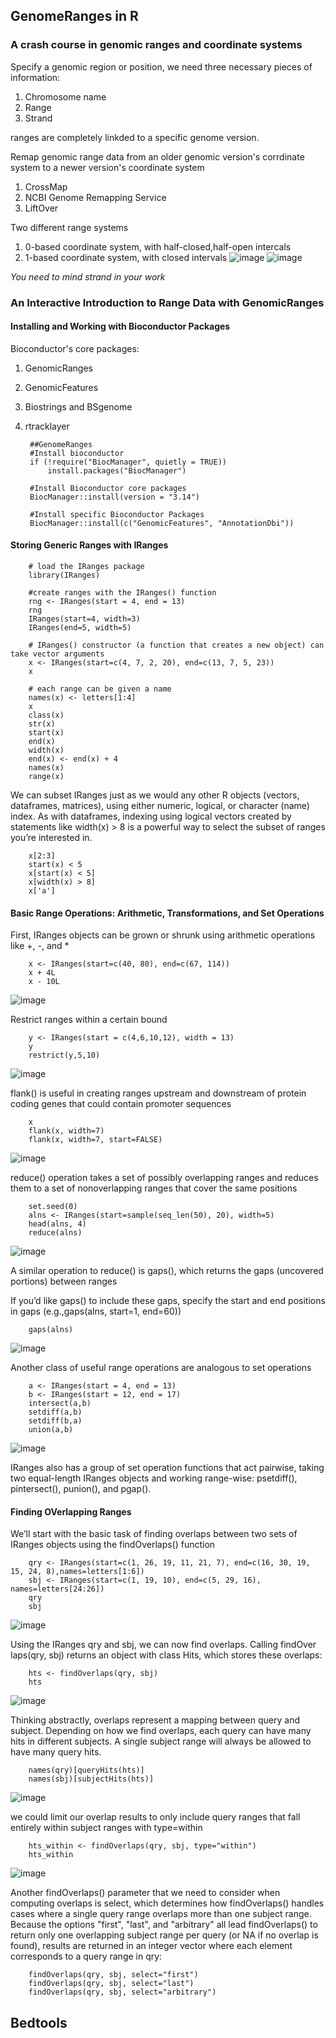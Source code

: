 ## GenomeRanges in R
### A crash course in genomic ranges and coordinate systems
Specify a genomic region or position, we need three necessary pieces of information:
1. Chromosome name
2. Range
3. Strand

ranges are completely linkded to a specific genome version.

Remap genomic range data from an older genomic version's corrdinate system to a newer version's coordinate system
1. CrossMap
2. NCBI Genome Remapping Service
3. LiftOver

Two different range systems
1. 0-based coordinate system, with half-closed,half-open intercals
2. 1-based coordinate system, with closed intervals
![image](https://user-images.githubusercontent.com/104820908/167296071-c6cdf16a-a2d1-43f0-b956-99f6001f59e6.png)
![image](https://user-images.githubusercontent.com/104820908/167296147-1179f87a-8cca-4c64-b0fb-ed5bdd9c7951.png)

*You need to mind strand in your work*

### An Interactive Introduction to Range Data with GenomicRanges
#### Installing and Working with Bioconductor Packages
Bioconductor's core packages:
1. GenomicRanges
2. GenomicFeatures
3. Biostrings and BSgenome
4. rtracklayer

        ##GenomeRanges    
        #Install bioconductor
        if (!require("BiocManager", quietly = TRUE))
            install.packages("BiocManager")

        #Install Bioconductor core packages    
        BiocManager::install(version = "3.14")
  
        #Install specific Bioconductor Packages
        BiocManager::install(c("GenomicFeatures", "AnnotationDbi"))

#### Storing Generic Ranges with IRanges

        # load the IRanges package
        library(IRanges)

        #create ranges with the IRanges() function
        rng <- IRanges(start = 4, end = 13)
        rng
        IRanges(start=4, width=3)
        IRanges(end=5, width=5)

        # IRanges() constructor (a function that creates a new object) can take vector arguments
        x <- IRanges(start=c(4, 7, 2, 20), end=c(13, 7, 5, 23))
        x

        # each range can be given a name
        names(x) <- letters[1:4]
        x
        class(x)
        str(x)
        start(x)
        end(x)
        width(x)
        end(x) <- end(x) + 4
        names(x)
        range(x)
We can subset IRanges just as we would any other R objects (vectors, dataframes, matrices), using either numeric, logical, or character (name) index.
As with dataframes, indexing using logical vectors created by statements like width(x) > 8 is a powerful way to select the subset of ranges you’re interested in.

        x[2:3]
        start(x) < 5
        x[start(x) < 5]
        x[width(x) > 8]
        x['a']

#### Basic Range Operations: Arithmetic, Transformations, and Set Operations
First, IRanges objects can be grown or shrunk using arithmetic operations like +, -, and *

        x <- IRanges(start=c(40, 80), end=c(67, 114))
        x + 4L
        x - 10L
![image](https://user-images.githubusercontent.com/104820908/167298009-552ef1bf-6ebf-4d94-84c5-64fa060e7b1d.png)

Restrict ranges within a certain bound

        y <- IRanges(start = c(4,6,10,12), width = 13)
        y
        restrict(y,5,10)
![image](https://user-images.githubusercontent.com/104820908/167298111-eb8cab12-3da4-4000-87d5-d1cc01cf9524.png)

flank() is useful in creating ranges upstream and downstream of protein coding genes that could contain promoter sequences

        x
        flank(x, width=7)
        flank(x, width=7, start=FALSE)

![image](https://user-images.githubusercontent.com/104820908/167298535-18c2e9ae-ad78-434b-871b-c25ae7606ee8.png)

reduce() operation takes a set of possibly overlapping ranges and reduces them to a set of nonoverlapping ranges that cover the same positions

        set.seed(0)
        alns <- IRanges(start=sample(seq_len(50), 20), width=5)
        head(alns, 4)
        reduce(alns)
![image](https://user-images.githubusercontent.com/104820908/167298742-caad1a6c-99c5-489a-88c4-0fbd052da219.png)

A similar operation to reduce() is gaps(), which returns the gaps (uncovered portions) between ranges

If you’d like gaps() to include these gaps, specify the start and end positions in gaps (e.g.,gaps(alns, start=1, end=60))

        gaps(alns)
![image](https://user-images.githubusercontent.com/104820908/167298781-a5ad84f5-2d60-46ad-977f-3dc6c33c9f80.png)

Another class of useful range operations are analogous to set operations

        a <- IRanges(start = 4, end = 13)
        b <- IRanges(start = 12, end = 17)
        intersect(a,b)
        setdiff(a,b)
        setdiff(b,a)
        union(a,b)
![image](https://user-images.githubusercontent.com/104820908/167299006-f569fdfc-caaf-42fc-a7b6-f89abd2019ec.png)

IRanges also has a group of set operation functions that act pairwise, taking two equal-length IRanges objects and working range-wise: psetdiff(), pintersect(), punion(), and pgap(). 

#### Finding OVerlapping Ranges

We’ll start with the basic task of finding overlaps between two sets of IRanges objects using the findOverlaps() function

        qry <- IRanges(start=c(1, 26, 19, 11, 21, 7), end=c(16, 30, 19, 15, 24, 8),names=letters[1:6])
        sbj <- IRanges(start=c(1, 19, 10), end=c(5, 29, 16), names=letters[24:26])
        qry
        sbj

![image](https://user-images.githubusercontent.com/104820908/167299704-e389d3c5-de06-4826-8520-332d71ffcdd1.png)

Using the IRanges qry and sbj, we can now find overlaps. Calling findOver laps(qry, sbj) returns an object with class Hits, which stores these overlaps:

        hts <- findOverlaps(qry, sbj)
        hts
![image](https://user-images.githubusercontent.com/104820908/167300016-2acc9848-46d2-4458-a560-f206a1d02ad4.png)

Thinking abstractly, overlaps represent a mapping between query and subject. Depending on how we find overlaps, each query can have many hits in different subjects. A single subject range will always be allowed to have many query hits.

        names(qry)[queryHits(hts)]
        names(sbj)[subjectHits(hts)]
![image](https://user-images.githubusercontent.com/104820908/167300103-299d5dc1-1843-4924-b48e-c2c1dca9f3ec.png)

we could limit our overlap results to only include query ranges that fall entirely within subject ranges with type=within

        hts_within <- findOverlaps(qry, sbj, type="within")
        hts_within

![image](https://user-images.githubusercontent.com/104820908/167300175-48a90001-5aac-4453-9956-a5c937251da9.png)

Another findOverlaps() parameter that we need to consider when computing overlaps is select, which determines how findOverlaps() handles cases where a single query range overlaps more than one subject range. 
Because the options "first", "last", and "arbitrary" all lead findOverlaps() to return only one overlapping subject range per query (or NA if no overlap is found), results are returned in an integer vector where each element corresponds to a query range in qry:

        findOverlaps(qry, sbj, select="first")
        findOverlaps(qry, sbj, select="last")
        findOverlaps(qry, sbj, select="arbitrary")













## Bedtools
